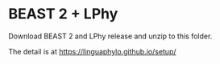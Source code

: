 # BEAST 2 + LPhy

Download BEAST 2 and LPhy release and unzip to this folder.

The detail is at https://linguaphylo.github.io/setup/
